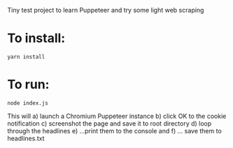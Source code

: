 Tiny test project to learn Puppeteer and try some light web scraping

# To install:
`yarn install`

# To run:
`node index.js`

This will
a) launch a Chromium Puppeteer instance
b) click OK to the cookie notification
c) screenshot the page and save it to root directory
d) loop through the headlines
e) ...print them to the console and
f) ... save them to headlines.txt